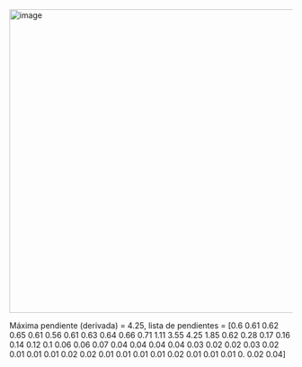 
<img width="630" height="540" alt="image" src="https://github.com/user-attachments/assets/bb4cef75-e52b-4f1e-a9e2-c0930f5e6efb" />

Máxima pendiente (derivada) = 4.25, lista de pendientes = [0.6  0.61 0.62 0.65 0.61 0.56 0.61 0.63 0.64 0.66 0.71 1.11 3.55 4.25
 1.85 0.62 0.28 0.17 0.16 0.14 0.12 0.1  0.06 0.06 0.07 0.04 0.04 0.04
 0.04 0.03 0.02 0.02 0.03 0.02 0.01 0.01 0.01 0.02 0.02 0.01 0.01 0.01
 0.01 0.02 0.01 0.01 0.01 0.   0.02 0.04]
